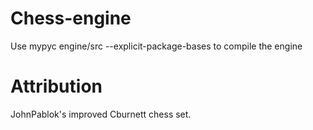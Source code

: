 # Chess-engine
Use mypyc engine/src --explicit-package-bases to compile the engine
# Attribution 
JohnPablok's improved Cburnett chess set.